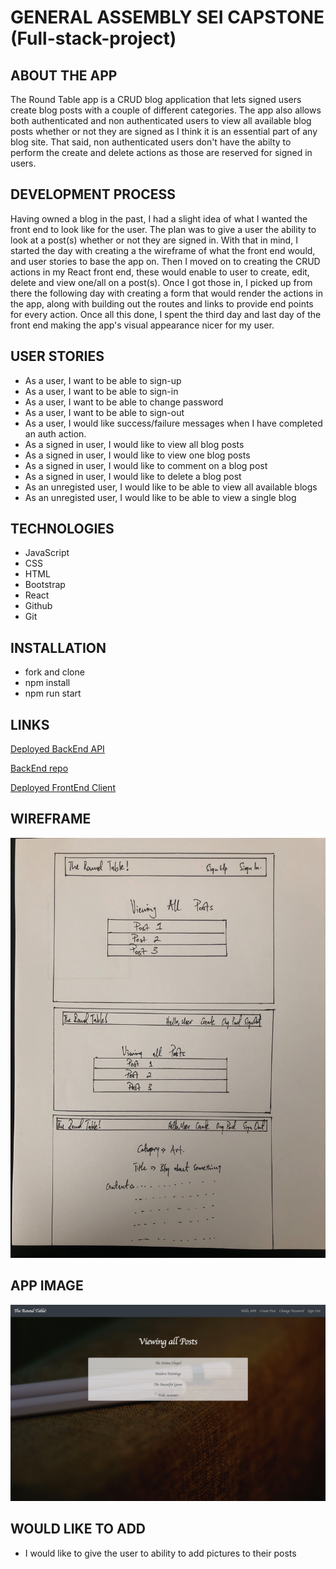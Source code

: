 # GENERAL ASSEMBLY SEI CAPSTONE (Full-stack-project)

## ABOUT THE APP
  The Round Table app is a CRUD blog application that lets signed users create blog posts with a couple of different categories. The app also allows both authenticated and non authenticated users to view all available blog posts whether or not they are signed as I think it is an essential part of any blog site. That said, non authenticated users don't have the abilty to perform the create and delete actions as those are reserved for signed in users.

## DEVELOPMENT PROCESS
 Having owned a blog in the past, I had a slight idea of what I wanted the front end to look like
 for the user. The plan was to give a user the ability to look at a post(s) whether or not they are signed in.
 With that in mind, I started the day with creating a the wireframe of what the front end would, and user stories to base the app on. Then I moved on to creating the CRUD actions in my React front end, these would enable to user to create, edit, delete and view one/all on a post(s). Once I got those in, I picked up from there the following day with creating a form that would render the actions in the app, along with building out the routes and links to provide end points for every action. Once all this done, I spent the third day and last day of the front end making the app's visual appearance nicer for my user.

## USER STORIES
 - As a user, I want to be able to sign-up
 - As a user, I want to be able to sign-in
 - As a user, I want to be able to change password
 - As a user, I want to be able to sign-out
 - As a user, I would like success/failure messages when I have completed an auth action.
 - As a signed in user, I would like to view all blog posts
 - As a signed in user, I would like to view one blog posts
 - As a signed in user, I would like to comment on a blog post
 - As a signed in user, I would like to delete a blog post
 - As an unregisted user, I would like to be able to view all available blogs
 - As an unregisted user, I would like to be able to view a single blog

## TECHNOLOGIES
- JavaScript
- CSS
- HTML
- Bootstrap
- React
- Github
- Git 

## INSTALLATION
 - fork and clone
 - npm install
 - npm run start

 ## LINKS

 [Deployed BackEnd API](https://coldworld.herokuapp.com/)

 [BackEnd repo](https://github.com/mwwasswa/Capstone_api)

 [Deployed FrontEnd Client](https://mwwasswa.github.io/TheRoundTable_client/#/)

## WIREFRAME

![image](./Capstonewireframe.jpg)

## APP IMAGE

![image](./AppImage.png)

## WOULD LIKE TO ADD
 - I would like to give the user to ability to add pictures to their posts
